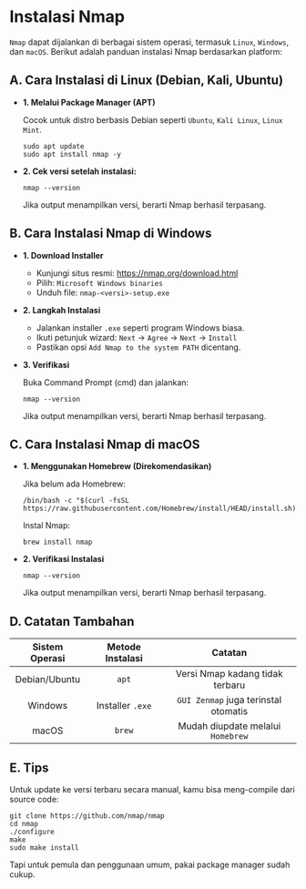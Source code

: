 # Instalasi Nmap

`Nmap` dapat dijalankan di berbagai sistem operasi, termasuk `Linux`, `Windows`, dan `macOS`. Berikut adalah panduan instalasi Nmap berdasarkan platform:

## A. Cara Instalasi di Linux (Debian, Kali, Ubuntu)

- **1. Melalui Package Manager (APT)**  
  
  Cocok untuk distro berbasis Debian seperti `Ubuntu`, `Kali Linux`, `Linux Mint`.

  ```
  sudo apt update
  sudo apt install nmap -y
  ```

- **2. Cek versi setelah instalasi:**  
 
  ```
  nmap --version                            
  ```

  Jika output menampilkan versi, berarti Nmap berhasil terpasang.

## B. Cara Instalasi Nmap di Windows
- **1. Download Installer**  
  
  - Kunjungi situs resmi: https://nmap.org/download.html
  - Pilih: `Microsoft Windows binaries`
  - Unduh file: `nmap-<versi>-setup.exe`

- **2. Langkah Instalasi**  
  
  - Jalankan installer `.exe` seperti program Windows biasa.
  - Ikuti petunjuk wizard: `Next` -> `Agree` -> `Next` -> `Install`
  - Pastikan opsi `Add Nmap to the system PATH` dicentang.

- **3. Verifikasi**  
  
  Buka Command Prompt (cmd) dan jalankan:

  ```
  nmap --version
  ```

  Jika output menampilkan versi, berarti Nmap berhasil terpasang.

## C. Cara Instalasi Nmap di macOS

- **1. Menggunakan Homebrew (Direkomendasikan)**  
   
  Jika belum ada Homebrew:

  ```
  /bin/bash -c "$(curl -fsSL https://raw.githubusercontent.com/Homebrew/install/HEAD/install.sh)"
  ```

  Instal Nmap:

  ```
  brew install nmap
  ```

- **2. Verifikasi Instalasi**  

  ```
  nmap --version
  ```

  Jika output menampilkan versi, berarti Nmap berhasil terpasang.

## D. Catatan Tambahan

| Sistem Operasi | Metode Instalasi | Catatan |
|:--:|:--:|:--:|
| Debian/Ubuntu | `apt` | Versi Nmap kadang tidak terbaru |
| Windows | Installer `.exe` | `GUI Zenmap` juga terinstal otomatis |
| macOS | `brew` | Mudah diupdate melalui `Homebrew` |

## E. Tips

Untuk update ke versi terbaru secara manual, kamu bisa meng-compile dari source code:

```
git clone https://github.com/nmap/nmap
cd nmap
./configure
make
sudo make install
```

Tapi untuk pemula dan penggunaan umum, pakai package manager sudah cukup.
